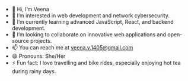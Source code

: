 - 👋 Hi, I’m Veena
- 👀 I’m interested in web development and network cybersecurity.
- 🌱 I’m currently learning advanced JavaScript, React, and backend development.
- 💞️ I’m looking to collaborate on innovative web applications and open-source projects.
- 📫 You can reach me at veena.v.1405@gmail.com
- 😄 Pronouns: She/Her
- ⚡ Fun fact: I love travelling and bike rides, especially enjoying hot tea during rainy days.

<!---
veenadckap/veenadckap is a ✨ special ✨ repository because its `README.md` (this file) appears on your GitHub profile.
You can click the Preview link to take a look at your changes.
--->
